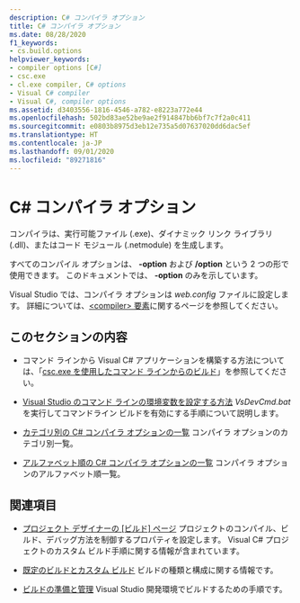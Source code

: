 ```yaml
---
description: C# コンパイラ オプション
title: C# コンパイラ オプション
ms.date: 08/28/2020
f1_keywords:
- cs.build.options
helpviewer_keywords:
- compiler options [C#]
- csc.exe
- cl.exe compiler, C# options
- Visual C# compiler
- Visual C#, compiler options
ms.assetid: d3403556-1816-4546-a782-e8223a772e44
ms.openlocfilehash: 502bd83ae52be9ae2f914847bb6bf7c7f2a0c411
ms.sourcegitcommit: e0803b8975d3eb12e735a5d07637020dd6dac5ef
ms.translationtype: HT
ms.contentlocale: ja-JP
ms.lasthandoff: 09/01/2020
ms.locfileid: "89271816"
---
```

# <a name="c-compiler-options"></a>C# コンパイラ オプション

コンパイラは、実行可能ファイル (.exe)、ダイナミック リンク ライブラリ (.dll)、またはコード モジュール (.netmodule) を生成します。

すべてのコンパイル オプションは、 **-option** および **/option** という 2 つの形で使用できます。 このドキュメントでは、 **-option** のみを示しています。

Visual Studio では、コンパイラ オプションは *web.config* ファイルに設定します。 詳細については、[\<compiler> 要素](../../../framework/configure-apps/file-schema/compiler/compiler-element.md)に関するページを参照してください。

## <a name="in-this-section"></a>このセクションの内容

- コマンド ラインから Visual C# アプリケーションを構築する方法については、「[csc.exe を使用したコマンド ラインからのビルド](command-line-building-with-csc-exe.md)」を参照してください。

- [Visual Studio のコマンド ラインの環境変数を設定する方法](how-to-set-environment-variables-for-the-visual-studio-command-line.md) *VsDevCmd.bat* を実行してコマンドライン ビルドを有効にする手順について説明します。

- [カテゴリ別の C# コンパイラ オプションの一覧](listed-by-category.md) コンパイラ オプションのカテゴリ別一覧。

- [アルファベット順の C# コンパイラ オプションの一覧](listed-alphabetically.md) コンパイラ オプションのアルファベット順一覧。

## <a name="related-sections"></a>関連項目

- [プロジェクト デザイナーの [ビルド] ページ](/visualstudio/ide/reference/build-page-project-designer-csharp) プロジェクトのコンパイル、ビルド、デバッグ方法を制御するプロパティを設定します。 Visual C# プロジェクトのカスタム ビルド手順に関する情報が含まれています。

- [既定のビルドとカスタム ビルド](/visualstudio/ide/compiling-and-building-in-visual-studio) ビルドの種類と構成に関する情報です。

- [ビルドの準備と管理](/visualstudio/ide/building-and-cleaning-projects-and-solutions-in-visual-studio) Visual Studio 開発環境でビルドするための手順です。
